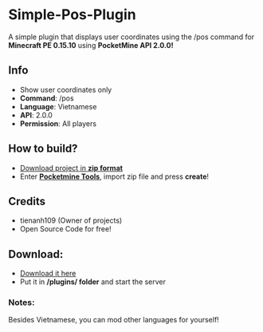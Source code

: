 # Simple-Pos-Plugin
A simple plugin that displays user coordinates using the /pos command for **Minecraft PE 0.15.10** using **PocketMine API 2.0.0!**

## Info
- Show user coordinates only
- **Command**: /pos
- **Language**: Vietnamese
- **API**: 2.0.0
- **Permission**: All players

## How to build?
- [Download project in **zip format**](https://github.com/tienanh109/Simple-Pos-Plugin/archive/refs/heads/main.zip)
- Enter [**Pocketmine Tools**](https://pmt.mcpe.fun/create/), import zip file and press **create**!
## Credits
- tienanh109 (Owner of projects)
- Open Source Code for free!

## Download:
- [Download it here](https://github.com/tienanh109/Simple-Pos-Plugin/releases/download/Final/SimplePos.Vietnamese.phar)
- Put it in **/plugins/ folder** and start the server

### Notes:
Besides Vietnamese, you can mod other languages for yourself!
